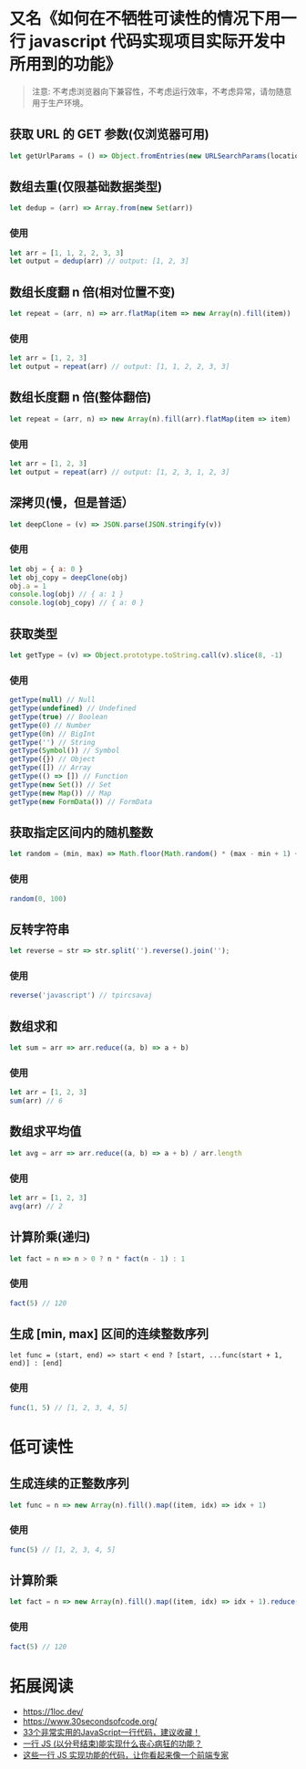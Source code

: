 # 又名《如何在不牺牲可读性的情况下用一行 javascript 代码实现项目实际开发中所用到的功能》

> 注意: 不考虑浏览器向下兼容性，不考虑运行效率，不考虑异常，请勿随意用于生产环境。

## 获取 URL 的 GET 参数(仅浏览器可用)

```js
let getUrlParams = () => Object.fromEntries(new URLSearchParams(location.search).entries())
```

## 数组去重(仅限基础数据类型)

```js
let dedup = (arr) => Array.from(new Set(arr))
```

### 使用

```js
let arr = [1, 1, 2, 2, 3, 3]
let output = dedup(arr) // output: [1, 2, 3]
```

## 数组长度翻 n 倍(相对位置不变)

```js
let repeat = (arr, n) => arr.flatMap(item => new Array(n).fill(item))
```

### 使用

```js
let arr = [1, 2, 3]
let output = repeat(arr) // output: [1, 1, 2, 2, 3, 3]
```

## 数组长度翻 n 倍(整体翻倍)

```js
let repeat = (arr, n) => new Array(n).fill(arr).flatMap(item => item)
```

### 使用

```js
let arr = [1, 2, 3]
let output = repeat(arr) // output: [1, 2, 3, 1, 2, 3]
```

## 深拷贝(慢，但是普适）

```js
let deepClone = (v) => JSON.parse(JSON.stringify(v))
```

### 使用

```js
let obj = { a: 0 }
let obj_copy = deepClone(obj)
obj.a = 1
console.log(obj) // { a: 1 }
console.log(obj_copy) // { a: 0 }
```

## 获取类型

```js
let getType = (v) => Object.prototype.toString.call(v).slice(8, -1)
```

### 使用

```js
getType(null) // Null
getType(undefined) // Undefined
getType(true) // Boolean
getType(0) // Number
getType(0n) // BigInt
getType('') // String
getType(Symbol()) // Symbol
getType({}) // Object
getType([]) // Array
getType(() => []) // Function
getType(new Set()) // Set
getType(new Map()) // Map
getType(new FormData()) // FormData
```

## 获取指定区间内的随机整数

```js
let random = (min, max) => Math.floor(Math.random() * (max - min + 1) + min);
```

### 使用

```js
random(0, 100)
```

## 反转字符串

```js
let reverse = str => str.split('').reverse().join('');
```

### 使用

```js
reverse('javascript') // tpircsavaj
```

## 数组求和

```js
let sum = arr => arr.reduce((a, b) => a + b)
```

### 使用

```js
let arr = [1, 2, 3]
sum(arr) // 6
```

## 数组求平均值

```js
let avg = arr => arr.reduce((a, b) => a + b) / arr.length
```

### 使用

```js
let arr = [1, 2, 3]
avg(arr) // 2
```

## 计算阶乘(递归)

```js
let fact = n => n > 0 ? n * fact(n - 1) : 1
```

### 使用

```js
fact(5) // 120
```

## 生成 [min, max] 区间的连续整数序列

```
let func = (start, end) => start < end ? [start, ...func(start + 1, end)] : [end]
```

### 使用

```js
func(1, 5) // [1, 2, 3, 4, 5]
```

# 低可读性

## 生成连续的正整数序列

```js
let func = n => new Array(n).fill().map((item, idx) => idx + 1)
```

### 使用

```js
func(5) // [1, 2, 3, 4, 5]
```

## 计算阶乘

```js
let fact = n => new Array(n).fill().map((item, idx) => idx + 1).reduce((a, b) => a * b)
```

### 使用

```js
fact(5) // 120
```


# 拓展阅读

+ https://1loc.dev/
+ https://www.30secondsofcode.org/
+ [33个非常实用的JavaScript一行代码，建议收藏！](https://juejin.cn/post/7025771605422768159)
+ [一行 JS (以分号结束)能实现什么丧心病狂的功能？](https://www.zhihu.com/question/48187821)
+ [这些一行 JS 实现功能的代码，让你看起来像一个前端专家](https://juejin.cn/post/6921509748785283086)
